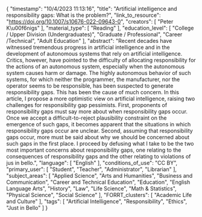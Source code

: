 {
    "timestamp": "10/4/2023 11:13:16",
    "title": "Artificial intelligence and responsibility gaps: What is the problem?",
    "link_to_resource": "https://doi.org/10.1007/s10676-022-09643-0",
    "creators": [
        "Peter K\u00f6nigs"
    ],
    "material_type": [
        "Reading"
    ],
    "education_level": [
        "College / Upper Division (Undergraduates)",
        "Graduate / Professional",
        "Career /Technical",
        "Adult Education"
    ],
    "abstract": "Recent decades have witnessed tremendous progress in artificial intelligence and in the development of autonomous systems that rely on artificial intelligence. Critics, however, have pointed to the difficulty of allocating responsibility for the actions of an autonomous system, especially when the autonomous system causes harm or damage. The highly autonomous behavior of such systems, for which neither the programmer, the manufacturer, nor the operator seems to be responsible, has been suspected to generate responsibility gaps. This has been the cause of much concern. In this article, I propose a more optimistic view on artificial intelligence, raising two challenges for responsibility gap pessimists. First, proponents of responsibility gaps must say more about when responsibility gaps occur. Once we accept a difficult-to-reject plausibility constraint on the emergence of such gaps, it becomes apparent that the situations in which responsibility gaps occur are unclear. Second, assuming that responsibility gaps occur, more must be said about why we should be concerned about such gaps in the first place. I proceed by defusing what I take to be the two most important concerns about responsibility gaps, one relating to the consequences of responsibility gaps and the other relating to violations of jus in bello.",
    "language": [
        "English"
    ],
    "conditions_of_use": "CC BY",
    "primary_user": [
        "Student",
        "Teacher",
        "Administrator",
        "Librarian"
    ],
    "subject_areas": [
        "Applied Science",
        "Arts and Humanities",
        "Business and Communication",
        "Career and Technical Education",
        "Education",
        "English Language Arts",
        "History",
        "Law",
        "Life Science",
        "Math & Statistics",
        "Physical Science",
        "Social Science"
    ],
    "FORRT_clusters": [
        "Academic Life and Culture"
    ],
    "tags": [
        "Artificial Intelligence",
        "Responsibility",
        "Ethics",
        "Just in Bello"
    ]
}
